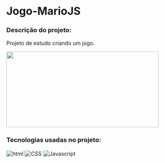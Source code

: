 # Jogo-MarioJS
 
### Descrição do projeto:
<div style="display:inline_block">
   <p>Projeto de estudo criando um jogo.</p>
</div>  



<div style="display:inline_block">
   <image  width="400" height="200" src="https://github.com/user-attachments/assets/77d826c2-e6ef-4e3f-9170-f0fec86d52d8"/>
</div>  



### Tecnologias usadas no projeto:
<div style="display:inline_block">
   <img alt="html"  align="center" src="https://img.shields.io/badge/HTML-239120?style=for-the-badge&logo=html5&logoColor=white"/>
   <img alt="CSS"  align="center" src="https://img.shields.io/badge/CSS-239120?&style=for-the-badge&logo=css3&logoColor=white"/>
   <img alt="Javascript"  align="center" src="https://img.shields.io/badge/JavaScript-323330?style=for-the-badge&logo=javascript&logoColor=F7DF1E"/>
</div>

